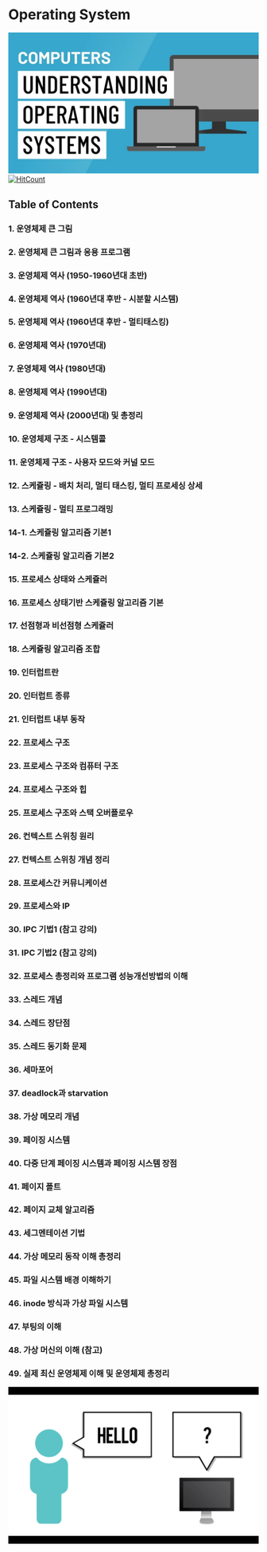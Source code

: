 # Operating System

![os1](./img/os_5.jpg)
[![HitCount](http://hits.dwyl.io/boys-be-ambitious//Operating_system.svg)](http://hits.dwyl.io/boys-be-ambitious//Operating_system)

## Table of Contents
### 1. 운영체제 큰 그림
 
### 2. 운영체제 큰 그림과 응용 프로그램
 
### 3. 운영체제 역사 (1950-1960년대 초반)
 
### 4. 운영체제 역사 (1960년대 후반 - 시분할 시스템)
 
### 5. 운영체제 역사 (1960년대 후반 - 멀티태스킹)
 
### 6. 운영체제 역사 (1970년대)
 
### 7. 운영체제 역사 (1980년대)
 
### 8. 운영체제 역사 (1990년대)
 
### 9. 운영체제 역사 (2000년대) 및 총정리
 
### 10. 운영체제 구조 - 시스템콜
 
### 11. 운영체제 구조 - 사용자 모드와 커널 모드
 
### 12. 스케쥴링 - 배치 처리, 멀티 태스킹, 멀티 프로세싱 상세
 
### 13. 스케쥴링 - 멀티 프로그래밍
 
### 14-1. 스케쥴링 알고리즘 기본1
 
### 14-2. 스케쥴링 알고리즘 기본2
 
### 15. 프로세스 상태와 스케쥴러
 
### 16. 프로세스 상태기반 스케쥴링 알고리즘 기본
 
### 17. 선점형과 비선점형 스케쥴러
 
### 18. 스케쥴링 알고리즘 조합
 
### 19. 인터럽트란
 
### 20. 인터럽트 종류
 
### 21. 인터럽트 내부 동작
 
### 22. 프로세스 구조
 
### 23. 프로세스 구조와 컴퓨터 구조
 
### 24. 프로세스 구조와 힙
 
### 25. 프로세스 구조와 스택 오버플로우
 
### 26. 컨텍스트 스위칭 원리
 
### 27. 컨텍스트 스위칭 개념 정리
 
### 28. 프로세스간 커뮤니케이션
 
### 29. 프로세스와 IP
 
### 30. IPC 기법1 (참고 강의)
 
### 31. IPC 기법2 (참고 강의)
 
### 32. 프로세스 총정리와 프로그램 성능개선방법의 이해
 
### 33. 스레드 개념
 
### 34. 스레드 장단점
 
### 35. 스레드 동기화 문제
 
### 36. 세마포어
 
### 37. deadlock과 starvation
 
### 38. 가상 메모리 개념
 
### 39. 페이징 시스템
 
### 40. 다중 단계 페이징 시스템과 페이징 시스템 장점
 
### 41. 페이지 폴트
 
### 42. 페이지 교체 알고리즘
 
### 43. 세그멘테이션 기법
 
### 44. 가상 메모리 동작 이해 총정리
 
### 45. 파일 시스템 배경 이해하기
 
### 46. inode 방식과 가상 파일 시스템
 
### 47. 부팅의 이해
 
### 48. 가상 머신의 이해 (참고)
 
### 49. 실제 최신 운영체제 이해 및 운영체제 총정리




![os3](./img/os_6.png)